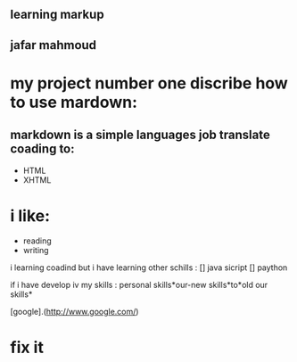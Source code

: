## learning markup

## jafar mahmoud
# my project number one  discribe how to use mardown:

## markdown is a simple languages job translate coading to:

* HTML
* XHTML

# i like:
- reading
- writing

i learning coadind but i have learning other schills :
[] java sicript
[] paython

if i have develop iv my skills :
personal skills\*our-new skills\*to\*old our skills\*

[google].(http://www.google.com/)
# fix it




